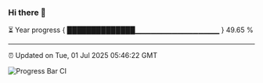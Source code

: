 ### Hi there 👋

⏳ Year progress { ██████████████▁▁▁▁▁▁▁▁▁▁▁▁▁▁▁▁ } 49.65 %

---

⏰ Updated on Tue, 01 Jul 2025 05:46:22 GMT

![Progress Bar CI](https://github.com/IshwaranRudhara/GIT-ACTION/workflows/Progress%20Bar%20CI/badge.svg)
